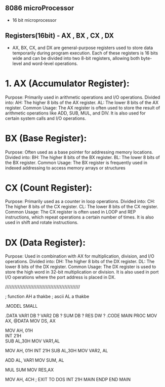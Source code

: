 ## 8086 microProcessor
- 16 bit microprocessor
## Registers(16bit) - AX , BX , CX , DX
- AX, BX, CX, and DX are general-purpose registers used to store data temporarily during program execution. Each of these registers is 16 bits wide and can be divided into two 8-bit registers, allowing both byte-level and word-level operations.
# 1. AX (Accumulator Register):
Purpose: Primarily used in arithmetic operations and I/O operations.
Divided into:
AH: The higher 8 bits of the AX register.
AL: The lower 8 bits of the AX register.
Common Usage: The AX register is often used to store the result of arithmetic operations like ADD, SUB, MUL, and DIV. It is also used for certain system calls and I/O operations.
# BX (Base Register):
Purpose: Often used as a base pointer for addressing memory locations.
Divided into:
BH: The higher 8 bits of the BX register.
BL: The lower 8 bits of the BX register.
Common Usage: The BX register is frequently used in indexed addressing to access memory arrays or structures
# CX (Count Register):
Purpose: Primarily used as a counter in loop operations.
Divided into:
CH: The higher 8 bits of the CX register.
CL: The lower 8 bits of the CX register.
Common Usage: The CX register is often used in LOOP and REP instructions, which repeat operations a certain number of times. It is also used in shift and rotate instructions.
# DX (Data Register):
Purpose: Used in combination with AX for multiplication, division, and I/O operations.
Divided into:
DH: The higher 8 bits of the DX register.
DL: The lower 8 bits of the DX register.
Common Usage: The DX register is used to store the high word in 32-bit multiplication or division. It is also used in port I/O operations where the port address is placed in DX.

////////////////////////////////////////////////

; function AH a thakbe
; ascii AL  a thakbe

.MODEL SMALL

.DATA 
 VAR1 DB ?
 VAR2 DB ?
 SUM DB ? 
 RES DW ?
.CODE 
MAIN PROC
  MOV AX, @DATA 
  MOV DS, AX    
  
  MOV AH, 01H   
  INT 21H          
  SUB AL,30H
  MOV VAR1,AL
  
  MOV AH, 01H
  INT 21H
  SUB AL,30H
  MOV VAR2, AL
  
  ADD AL, VAR1
  MOV SUM, AL
   
  MUL SUM
  MOV RES,AX
  

  
  MOV AH, 4CH  ; EXIT TO DOS
  INT 21H 
  MAIN ENDP
 END MAIN 
  
